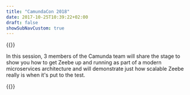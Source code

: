 ```yaml
---
title: "CamundaCon 2018"
date: 2017-10-25T10:39:22+02:00
draft: false
showSubNavCustom: true
---
```



{{<camundacon-talk title="Big Workflow in Action: Zeebe Live Hacking" date="Friday, September 21, 1:30 pm" speakers="Mike Winters, Bernd Rücker, Felix Müller" headshot="mikewinters.jpg" headshot2="berndruecker.jpg" headshot3="felixmueller.jpg" about="Mike Winters is a product marketing manager on the Zeebe team at Camunda. He loves working with open source communities and making it easier for companies to adopt emerging technologies. He's also been known to write a blog post from time to time." about2="Bernd Rücker is a co-founder of Camunda. But foremost he is a software developer and consultant. He's been working with BPM for more than 10 years now and committed in various Open Source Workflow Engines over time. By coaching countless projects he got totally passionate about the whole 'developer friendly BPM' story. When he has some spare time he gives talks at conferences or writes articles and books (e.g. Camunda's Real-Life BPMN book)." about3="Felix Müller is a technical consultant at Camunda. He helps enterprises in a range of industries to run Camunda BPM in production. Ask him about Optimize." >}}
<p>
In this session, 3 members of the Camunda team will share the stage to show you how to get Zeebe up and running as part of a modern microservices architecture and will demonstrate just how scalable Zeebe really is when it's put to the test.
</p>
{{</camundacon-talk>}}
